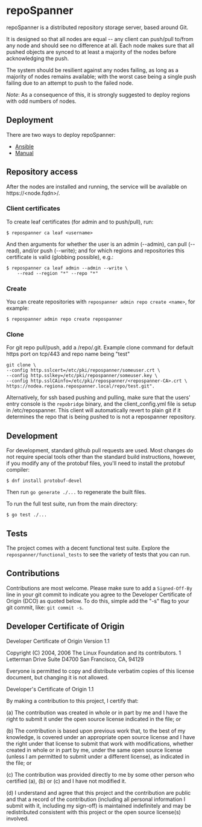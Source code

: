 # repoSpanner

repoSpanner is a distributed repository storage server, based around Git.

It is designed so that all nodes are equal -- any client can push/pull
to/from any node and should see no difference at all.  Each node makes
sure that all pushed objects are synced to at least a majority of the
nodes before acknowledging the push.

The system should be resilient against any nodes failing, as long as a
majority of nodes remains available; with the worst case being a single
push failing due to an attempt to push to the failed node.

*Note*: As a consequence of this, it is strongly suggested to deploy
regions with odd numbers of nodes.


## Deployment

There are two ways to deploy repoSpanner:

* [Ansible](ansible/README.md)
* [Manual](INSTALL.md)


## Repository access

After the nodes are installed and running, the service will be available on https://<node.fqdn>/.


### Client certificates

To create leaf certificates (for admin and to push/pull), run:

    $ repospanner ca leaf <username>

And then arguments for whether the user is an admin (--admin), can pull
(--read), and/or push (--write); and for which regions and repositories
this certificate is valid (globbing possible), e.g.:

    $ repospanner ca leaf admin --admin --write \
        --read --region "*" --repo "*"


### Create

You can create repositories with ```repospanner admin repo create <name>```, for
example:

```
$ repospanner admin repo create repospanner
```

### Clone

For git repo pull/push, add a /repo/<repo-name>.git.
Example clone command for default https port on tcp/443 and repo name being "test"

```
git clone \
--config http.sslcert=/etc/pki/repospanner/someuser.crt \
--config http.sslkey=/etc/pki/repospanner/someuser.key \
--config http.sslCAinfo=/etc/pki/repospanner/<repospanner-CA>.crt \
https://nodea.regiona.repospanner.local/repo/test.git".

```

Alternatively, for ssh based pushing and pulling, make sure that the users'
entry console is the `repobridge` binary, and the client_config.yml file is setup
in /etc/repospanner.
This client will automatically revert to plain git if it determines the repo
that is being pushed to is not a repospanner repository.

## Development

For development, standard github pull requests are used.
Most changes do not require special tools other than the standard build
instructions, however, if you modify any of the protobuf files, you'll need to
install the protobuf compiler:

    $ dnf install protobuf-devel

Then run `go generate ./...` to regenerate the built files.

To run the full test suite, run from the main directory:

    $ go test ./...

## Tests

The project comes with a decent functional test suite.  Explore the
`repospanner/functional_tests` to see the variety of tests that you can
run.

## Contributions

Contributions are most welcome.
Please make sure to add a `Signed-Off-By` line in your git commit to indicate
you agree to the Developer Certificate of Origin (DCO) as quoted below.
To do this, simple add the "-s" flag to your git commit, like: `git commit -s`.

## Developer Certificate of Origin

Developer Certificate of Origin
Version 1.1

Copyright (C) 2004, 2006 The Linux Foundation and its contributors.
1 Letterman Drive
Suite D4700
San Francisco, CA, 94129

Everyone is permitted to copy and distribute verbatim copies of this
license document, but changing it is not allowed.


Developer's Certificate of Origin 1.1

By making a contribution to this project, I certify that:

(a) The contribution was created in whole or in part by me and I
    have the right to submit it under the open source license
    indicated in the file; or

(b) The contribution is based upon previous work that, to the best
    of my knowledge, is covered under an appropriate open source
    license and I have the right under that license to submit that
    work with modifications, whether created in whole or in part
    by me, under the same open source license (unless I am
    permitted to submit under a different license), as indicated
    in the file; or

(c) The contribution was provided directly to me by some other
    person who certified (a), (b) or (c) and I have not modified
    it.

(d) I understand and agree that this project and the contribution
    are public and that a record of the contribution (including all
    personal information I submit with it, including my sign-off) is
    maintained indefinitely and may be redistributed consistent with
    this project or the open source license(s) involved.
